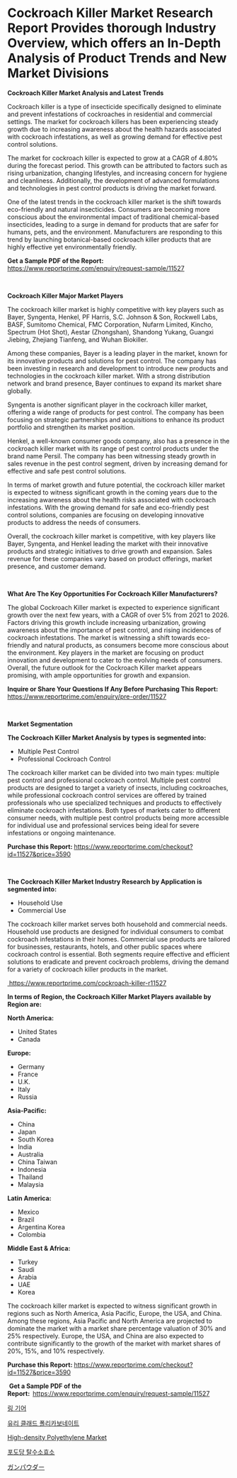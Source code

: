 <p><h1>Cockroach Killer Market Research Report Provides thorough Industry Overview, which offers an In-Depth Analysis of Product Trends and New Market Divisions</h1></p><p><strong>Cockroach Killer Market Analysis and Latest Trends</strong></p>
<p><p>Cockroach killer is a type of insecticide specifically designed to eliminate and prevent infestations of cockroaches in residential and commercial settings. The market for cockroach killers has been experiencing steady growth due to increasing awareness about the health hazards associated with cockroach infestations, as well as growing demand for effective pest control solutions.</p><p>The market for cockroach killer is expected to grow at a CAGR of 4.80% during the forecast period. This growth can be attributed to factors such as rising urbanization, changing lifestyles, and increasing concern for hygiene and cleanliness. Additionally, the development of advanced formulations and technologies in pest control products is driving the market forward.</p><p>One of the latest trends in the cockroach killer market is the shift towards eco-friendly and natural insecticides. Consumers are becoming more conscious about the environmental impact of traditional chemical-based insecticides, leading to a surge in demand for products that are safer for humans, pets, and the environment. Manufacturers are responding to this trend by launching botanical-based cockroach killer products that are highly effective yet environmentally friendly.</p></p>
<p><strong>Get a Sample PDF of the Report:&nbsp;</strong> <a href="https://www.reportprime.com/enquiry/request-sample/11527">https://www.reportprime.com/enquiry/request-sample/11527</a></p>
<p>&nbsp;</p>
<p><strong>Cockroach Killer Major Market Players</strong></p>
<p><p>The cockroach killer market is highly competitive with key players such as Bayer, Syngenta, Henkel, PF Harris, S.C. Johnson & Son, Rockwell Labs, BASF, Sumitomo Chemical, FMC Corporation, Nufarm Limited, Kincho, Spectrum (Hot Shot), Aestar (Zhongshan), Shandong Yukang, Guangxi Jiebing, Zhejiang Tianfeng, and Wuhan Biokiller. </p><p>Among these companies, Bayer is a leading player in the market, known for its innovative products and solutions for pest control. The company has been investing in research and development to introduce new products and technologies in the cockroach killer market. With a strong distribution network and brand presence, Bayer continues to expand its market share globally.</p><p>Syngenta is another significant player in the cockroach killer market, offering a wide range of products for pest control. The company has been focusing on strategic partnerships and acquisitions to enhance its product portfolio and strengthen its market position.</p><p>Henkel, a well-known consumer goods company, also has a presence in the cockroach killer market with its range of pest control products under the brand name Persil. The company has been witnessing steady growth in sales revenue in the pest control segment, driven by increasing demand for effective and safe pest control solutions.</p><p>In terms of market growth and future potential, the cockroach killer market is expected to witness significant growth in the coming years due to the increasing awareness about the health risks associated with cockroach infestations. With the growing demand for safe and eco-friendly pest control solutions, companies are focusing on developing innovative products to address the needs of consumers.</p><p>Overall, the cockroach killer market is competitive, with key players like Bayer, Syngenta, and Henkel leading the market with their innovative products and strategic initiatives to drive growth and expansion. Sales revenue for these companies vary based on product offerings, market presence, and customer demand.</p></p>
<p>&nbsp;</p>
<p><strong>What Are The Key Opportunities For Cockroach Killer Manufacturers?</strong></p>
<p><p>The global Cockroach Killer market is expected to experience significant growth over the next few years, with a CAGR of over 5% from 2021 to 2026. Factors driving this growth include increasing urbanization, growing awareness about the importance of pest control, and rising incidences of cockroach infestations. The market is witnessing a shift towards eco-friendly and natural products, as consumers become more conscious about the environment. Key players in the market are focusing on product innovation and development to cater to the evolving needs of consumers. Overall, the future outlook for the Cockroach Killer market appears promising, with ample opportunities for growth and expansion.</p></p>
<p><strong>Inquire or Share Your Questions If Any Before Purchasing This Report:</strong> <a href="https://www.reportprime.com/enquiry/pre-order/11527">https://www.reportprime.com/enquiry/pre-order/11527</a></p>
<p>&nbsp;</p>
<p><strong>Market Segmentation</strong></p>
<p><strong>The Cockroach Killer Market Analysis by types is segmented into:</strong></p>
<p><ul><li>Multiple Pest Control</li><li>Professional Cockroach Control</li></ul></p>
<p><p>The cockroach killer market can be divided into two main types: multiple pest control and professional cockroach control. Multiple pest control products are designed to target a variety of insects, including cockroaches, while professional cockroach control services are offered by trained professionals who use specialized techniques and products to effectively eliminate cockroach infestations. Both types of markets cater to different consumer needs, with multiple pest control products being more accessible for individual use and professional services being ideal for severe infestations or ongoing maintenance.</p></p>
<p><strong>Purchase this Report:&nbsp;</strong><a href="https://www.reportprime.com/checkout?id=11527&price=3590">https://www.reportprime.com/checkout?id=11527&price=3590</a></p>
<p>&nbsp;</p>
<p><strong>The Cockroach Killer Market Industry Research by Application is segmented into:</strong></p>
<p><ul><li>Household Use</li><li>Commercial Use</li></ul></p>
<p><p>The cockroach killer market serves both household and commercial needs. Household use products are designed for individual consumers to combat cockroach infestations in their homes. Commercial use products are tailored for businesses, restaurants, hotels, and other public spaces where cockroach control is essential. Both segments require effective and efficient solutions to eradicate and prevent cockroach problems, driving the demand for a variety of cockroach killer products in the market.</p></p>
<p><a href="https://www.reportprime.com/cockroach-killer-r11527">&nbsp;https://www.reportprime.com/cockroach-killer-r11527</a></p>
<p><strong>In terms of Region, the Cockroach Killer Market Players available by Region are:</strong></p>
<p>
    <p> <strong> North America: </strong>
        <ul>
            <li>United States</li>
            <li>Canada</li>
        </ul>
        </p> 
    <p> <strong> Europe: </strong>
        <ul>
            <li>Germany</li>
            <li>France</li>
            <li>U.K.</li>
            <li>Italy</li>
            <li>Russia</li>
        </ul>
        </p> 
    <p> <strong> Asia-Pacific: </strong>
        <ul>
            <li>China</li>
            <li>Japan</li>
            <li>South Korea</li>
            <li>India</li>
            <li>Australia</li>
            <li>China Taiwan</li>
            <li>Indonesia</li>
            <li>Thailand</li>
            <li>Malaysia</li>
        </ul>
        </p> 
    <p> <strong> Latin America: </strong>
        <ul>
            <li>Mexico</li>
            <li>Brazil</li>
            <li>Argentina Korea</li>
            <li>Colombia</li>
        </ul>
        </p> 
    <p> <strong> Middle East & Africa: </strong>
        <ul>
            <li>Turkey</li>
            <li>Saudi</li>
            <li>Arabia</li>
            <li>UAE</li>
            <li>Korea</li>
        </ul>
    </p>
    </p>
<p><p>The cockroach killer market is expected to witness significant growth in regions such as North America, Asia Pacific, Europe, the USA, and China. Among these regions, Asia Pacific and North America are projected to dominate the market with a market share percentage valuation of 30% and 25% respectively. Europe, the USA, and China are also expected to contribute significantly to the growth of the market with market shares of 20%, 15%, and 10% respectively.</p></p>
<p><strong>Purchase this Report: </strong><a href="https://www.reportprime.com/checkout?id=11527&price=3590">https://www.reportprime.com/checkout?id=11527&price=3590</a></p>
<p>&nbsp;<strong>Get a Sample PDF of the Report:&nbsp;&nbsp;</strong><a href="https://www.reportprime.com/enquiry/request-sample/11527">https://www.reportprime.com/enquiry/request-sample/11527</a></p>
<p><strong></strong></p>
<p><p><a href="https://github.com/vsn7qpua81q/Market-Research-Report-List-1/blob/main/963638724253.md">링 기어</a></p><p><a href="https://medium.com/@brisamorar2023/%EC%9C%A0%EB%A6%AC-%EC%BD%94%ED%8C%85-%ED%8F%B4%EB%A6%AC%EC%B9%B4%EB%B3%B4%EB%84%A4%EC%9D%B4%ED%8A%B8-%EC%8B%9C%EC%9E%A5-%EC%A0%84%EB%A7%9D-%EC%82%B0%EC%97%85-%EA%B0%9C%EC%9A%94-%EB%B0%8F-%EC%98%88%EC%B8%A1-2024%EB%85%84%EB%B6%80%ED%84%B0-2031%EB%85%84%EA%B9%8C%EC%A7%80-22f2c1827e5d">유리 클래드 폴리카보네이트</a></p><p><a href="https://issuu.com/reportprime-2/docs/high-density-polyethylene-market-si_dc5a89cf96b402">High-density Polyethylene Market</a></p><p><a href="https://medium.com/@emmamoy1/%EA%B8%80%EB%A3%A8%EC%BD%94%EC%8A%A4-%ED%83%88%EC%88%98%EC%86%8C%ED%9A%A8%EC%86%8C-%EC%8B%9C%EC%9E%A5-%EB%B6%84%EC%84%9D-cagr-%EC%8B%9C%EC%9E%A5-%EC%84%B8%EB%B6%84%ED%99%94-%EB%B0%8F-%EA%B8%80%EB%A1%9C%EB%B2%8C-%EC%82%B0%EC%97%85-%EA%B0%9C%EC%9A%94-351eb9092f7b">포도당 탈수소효소</a></p><p><a href="https://medium.com/@pollynsatcherayted345/%E7%81%AB%E8%96%AC%E5%B8%82%E5%A0%B4%E3%81%AE%E3%82%B7%E3%82%A7%E3%82%A2%E3%81%AE%E9%80%B2%E5%8C%96%E3%81%A8%E5%B8%82%E5%A0%B4%E6%88%90%E9%95%B7%E3%83%88%E3%83%AC%E3%83%B3%E3%83%892024%E5%B9%B4%E3%81%8B%E3%82%892031%E5%B9%B4%E3%81%BE%E3%81%A7-dec23e681651">ガンパウダー</a></p></p>